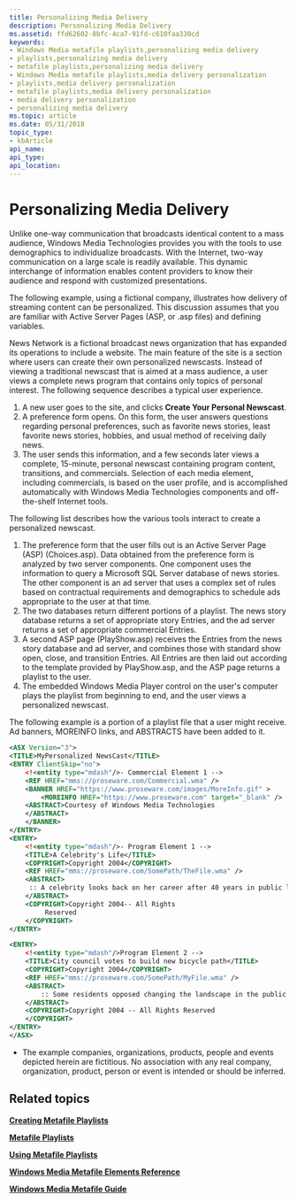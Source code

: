 ```yaml
---
title: Personalizing Media Delivery
description: Personalizing Media Delivery
ms.assetid: ffd62602-8bfc-4ca7-91fd-c610faa330cd
keywords:
- Windows Media metafile playlists,personalizing media delivery
- playlists,personalizing media delivery
- metafile playlists,personalizing media delivery
- Windows Media metafile playlists,media delivery personalization
- playlists,media delivery personalization
- metafile playlists,media delivery personalization
- media delivery personalization
- personalizing media delivery
ms.topic: article
ms.date: 05/31/2018
topic_type: 
- kbArticle
api_name: 
api_type: 
api_location: 
---
```


# Personalizing Media Delivery

Unlike one-way communication that broadcasts identical content to a mass audience, Windows Media Technologies provides you with the tools to use demographics to individualize broadcasts. With the Internet, two-way communication on a large scale is readily available. This dynamic interchange of information enables content providers to know their audience and respond with customized presentations.

The following example, using a fictional company, illustrates how delivery of streaming content can be personalized. This discussion assumes that you are familiar with Active Server Pages (ASP, or .asp files) and defining variables.

News Network is a fictional broadcast news organization that has expanded its operations to include a website. The main feature of the site is a section where users can create their own personalized newscasts. Instead of viewing a traditional newscast that is aimed at a mass audience, a user views a complete news program that contains only topics of personal interest. The following sequence describes a typical user experience.

1.  A new user goes to the site, and clicks **Create Your Personal Newscast**.
2.  A preference form opens. On this form, the user answers questions regarding personal preferences, such as favorite news stories, least favorite news stories, hobbies, and usual method of receiving daily news.
3.  The user sends this information, and a few seconds later views a complete, 15-minute, personal newscast containing program content, transitions, and commercials. Selection of each media element, including commercials, is based on the user profile, and is accomplished automatically with Windows Media Technologies components and off-the-shelf Internet tools.

The following list describes how the various tools interact to create a personalized newscast.

1.  The preference form that the user fills out is an Active Server Page (ASP) (Choices.asp). Data obtained from the preference form is analyzed by two server components. One component uses the information to query a Microsoft SQL Server database of news stories. The other component is an ad server that uses a complex set of rules based on contractual requirements and demographics to schedule ads appropriate to the user at that time.
2.  The two databases return different portions of a playlist. The news story database returns a set of appropriate story Entries, and the ad server returns a set of appropriate commercial Entries.
3.  A second ASP page (PlayShow.asp) receives the Entries from the news story database and ad server, and combines those with standard show open, close, and transition Entries. All Entries are then laid out according to the template provided by PlayShow.asp, and the ASP page returns a playlist to the user.
4.  The embedded Windows Media Player control on the user's computer plays the playlist from beginning to end, and the user views a personalized newscast.

The following example is a portion of a playlist file that a user might receive. Ad banners, MOREINFO links, and ABSTRACTS have been added to it.


```XML
<ASX Version="3">
<TITLE>MyPersonalized NewsCast</TITLE>
<ENTRY ClientSkip="no">
    <!<entity type="mdash"/>- Commercial Element 1 -->
    <REF HREF="mms://proseware.com/Commercial.wma" />
    <BANNER HREF="https://www.proseware.com/images/MoreInfo.gif" >
        <MOREINFO HREF="https://www.proseware.com" target="_blank" />
    <ABSTRACT>Courtesy of Windows Media Technologies
    </ABSTRACT>
    </BANNER>
</ENTRY>
<ENTRY>
    <!<entity type="mdash"/>- Program Element 1 -->
    <TITLE>A Celebrity's Life</TITLE>
    <COPYRIGHT>Copyright 2004</COPYRIGHT>
    <REF HREF="mms://proseware.com/SomePath/TheFile.wma" />
    <ABSTRACT>
     :: A celebrity looks back on her career after 40 years in public life.
    </ABSTRACT>
    <COPYRIGHT>Copyright 2004-- All Rights
         Reserved
    </COPYRIGHT>
</ENTRY>

<ENTRY>
    <!<entity type="mdash"/>Program Element 2 -->
    <TITLE>City council votes to build new bicycle path</TITLE>
    <COPYRIGHT>Copyright 2004</COPYRIGHT>
    <REF HREF="mms://proseware.com/SomePath/MyFile.wma" />
    <ABSTRACT>
        :: Some residents opposed changing the landscape in the public parks to accommodate bicycles.
    </ABSTRACT>
    <COPYRIGHT>Copyright 2004 -- All Rights Reserved
    </COPYRIGHT>
</ENTRY>
</ASX>

```



-   The example companies, organizations, products, people and events depicted herein are fictitious. No association with any real company, organization, product, person or event is intended or should be inferred.

## Related topics

<dl> <dt>

[**Creating Metafile Playlists**](creating-metafile-playlists.md)
</dt> <dt>

[**Metafile Playlists**](metafile-playlists.md)
</dt> <dt>

[**Using Metafile Playlists**](using-metafile-playlists.md)
</dt> <dt>

[**Windows Media Metafile Elements Reference**](windows-media-metafile-elements-reference.md)
</dt> <dt>

[**Windows Media Metafile Guide**](windows-media-metafile-guide.md)
</dt> </dl>

 

 




